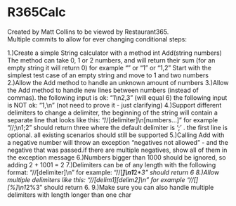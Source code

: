 # R365Calc
Created by Matt Collins to be viewed by Restaurant365.<br>
Multiple commits to allow for ever changing conditional steps:

1.)Create a simple String calculator with a method int Add(string numbers)
    The method can take 0, 1 or 2 numbers, and will return their sum (for an empty string it will return 0) for example “” or “1” or “1,2”
    Start with the simplest test case of an empty string and move to 1 and two numbers
2.)Allow the Add method to handle an unknown amount of numbers
3.)Allow the Add method to handle new lines between numbers (instead of commas).
    the following input is ok:  “1\n2,3”  (will equal 6)
    the following input is NOT ok:  “1,\n” (not need to prove it - just clarifying)
4.)Support different delimiters
    to change a delimiter, the beginning of the string will contain a separate line that looks like this: 
    “//[delimiter]\n[numbers…]” for example “//;\n1;2” should return three where the default delimiter is ‘;’ .
    the first line is optional. all existing scenarios should still be supported
5.)Calling Add with a negative number will throw an exception “negatives not allowed” - and the negative that was passed.if there are         multiple negatives, show all of them in the exception message
6.)Numbers bigger than 1000 should be ignored, so adding 2 + 1001  = 2
7.)Delimiters can be of any length with the following format:  “//[delimiter]\n” for example: “//[***]\n1***2***3” should return 6
8.)Allow multiple delimiters like this:  “//[delim1][delim2]\n” for example “//[*][%]\n1*2%3” should return 6.
9.)Make sure you can also handle multiple delimiters with length longer than one char
